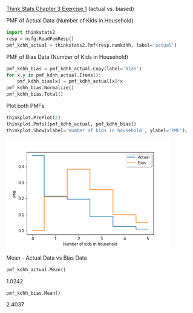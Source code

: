 [Think Stats Chapter 3 Exercise 1](http://greenteapress.com/thinkstats2/html/thinkstats2004.html#toc31) (actual vs. biased)

PMF of Actual Data (Number of Kids in Household)
```python
import thinkstats2
resp = nsfg.ReadFemResp()
pmf_kdhh_actual = thinkstats2.Pmf(resp.numkdhh, label='actual')
```

PMF of Bias Data (Number of Kids in Household)
```python
pmf_kdhh_bias = pmf_kdhh_actual.Copy(label='bias')
for x,y in pmf_kdhh_actual.Items():
    pmf_kdhh_bias[x] = pmf_kdhh_actual[x]*x
pmf_kdhh_bias.Normalize()
pmf_kdhh_bias.Total()
```

Plot both PMFs
```python
thinkplot.PrePlot(2)
thinkplot.Pmfs([pmf_kdhh_actual, pmf_kdhh_bias]) 
thinkplot.Show(xlabel='number of kids in household', ylabel='PMF');
```
![Image of KidsHH Plot](https://github.com/matthewywang/dsp/blob/master/lessons/statistics/Actual_vs_Bias_Data_KidsHH.png)

Mean - Actual Data vs Bias Data
```python
pmf_kdhh_actual.Mean()
```
1.0242
```python
pmf_kdhh_bias.Mean()
```
2.4037

